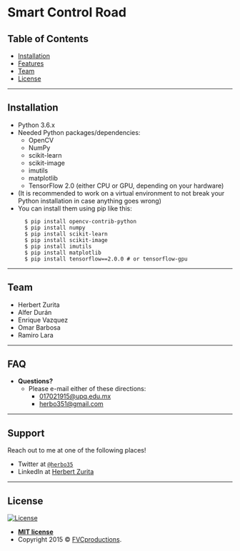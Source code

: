 
# Smart Control Road

## Table of Contents


- [Installation](#installation)
- [Features](#features)
- [Team](#team)
- [License](#license)


---

## Installation

- Python 3.6.x
- Needed Python packages/dependencies:
  - OpenCV
  - NumPy
  - scikit-learn
  - scikit-image
  - imutils
  - matplotlib
  - TensorFlow 2.0 (either CPU or GPU, depending on your hardware)
- (It is recommended to work on a virtual environment to not break your Python installation in case anything goes wrong)
- You can install them using pip like this:
  ```
    $ pip install opencv-contrib-python
    $ pip install numpy
    $ pip install scikit-learn
    $ pip install scikit-image
    $ pip install imutils
    $ pip install matplotlib
    $ pip install tensorflow==2.0.0 # or tensorflow-gpu
  ```

---

## Team
  - Herbert Zurita
  - Alfer Durán
  - Enrique Vazquez
  - Omar Barbosa
  - Ramiro Lara

---

## FAQ

- **Questions?**
    - Please e-mail either of these directions:
      - 017021915@upq.edu.mx
      - herbo351@gmail.com

---

## Support

Reach out to me at one of the following places!

- Twitter at <a href="http://twitter.com/herbo35" target="_blank">`@herbo35`</a>
- LinkedIn at <a href="https://www.linkedin.com/in/herbert-zurita/" target="_blank">Herbert Zurita </a>

---

## License

[![License](http://img.shields.io/:license-mit-blue.svg?style=flat-square)](http://badges.mit-license.org)

- **[MIT license](http://opensource.org/licenses/mit-license.php)**
- Copyright 2015 © <a href="http://fvcproductions.com" target="_blank">FVCproductions</a>.
